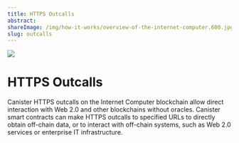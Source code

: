 ```yaml
---
title: HTTPS Outcalls
abstract:
shareImage: /img/how-it-works/overview-of-the-internet-computer.600.jpg
slug: outcalls
---
```


![](/img/how-it-works/canister-lifecycle.600x300.jpg)

# HTTPS Outcalls

Canister HTTPS outcalls on the Internet Computer blockchain allow direct interaction with Web 2.0 and other blockchains without oracles. Canister smart contracts can make HTTPS outcalls to specified URLs to directly obtain off-chain data, or to interact with off-chain systems, such as Web 2.0 services or enterprise IT infrastructure.
